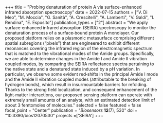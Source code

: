 +++
title = "Probing denaturation of protein A via surface-enhanced infrared absorption spectroscopy"
date = 2022-07-15
authors = ["V. Di Meo", "M. Moccia", "G. Sanità", "A. Crescitelli", "A. Lamberti", "V. Galdi", "I. Rendina", "E. Esposito"]
publication_types = ["2"]
abstract = "We apply surface‐enhanced infrared absorption (SEIRA) spectroscopy to monitor the denaturation process of a surface‐bound protein A monolayer. Our proposed platform relies on a plasmonic metasurface comprising different spatial subregions (“pixels”) that are engineered to exhibit different resonances covering the infrared region of the electromagnetic spectrum that is matched to the vibrational modes of the Amide groups. Specifically, we are able to determine changes in the Amide I and Amide II vibration coupled modes, by comparing the SEIRA reflectance spectra pertaining to the native state and a denatured state induced by a pH variation. In particular, we observe some evident red‐shifts in the principal Amide I mode and the Amide II vibration coupled modes (attributable to the breaking of hydrogen bonds), which result in insurmountable barriers for refolding. Thanks to the strong field localization, and consequent enhancement of the light‐matter interactions, our proposed sensing platform can operate with extremely small amounts of an analyte, with an estimated detection limit of about 3 femtomoles of molecules."
selected = false
featured = false
focal_point = "Center"
publication = "*Biosensors* **12**(7), 530"
doi = "10.3390/bios12070530"
projects =['SEIRA']
+++
